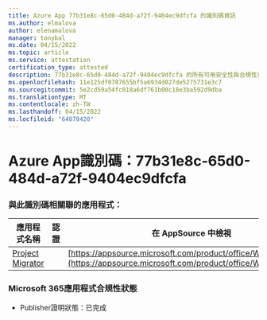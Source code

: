 ```yaml
---
title: Azure App 77b31e8c-65d0-484d-a72f-9404ec9dfcfa 的識別碼資訊
ms.author: elmalova
author: elenamalova
manager: tonybal
ms.date: 04/15/2022
ms.topic: article
ms.service: attestation
certification_type: attested
description: 77b31e8c-65d0-484d-a72f-9404ec9dfcfa 的所有可用安全性與合規性資訊。
ms.openlocfilehash: 11e125df0787655bf5a6934d027de5275731e3c7
ms.sourcegitcommit: 5e2cd59a54fc018a6df761b00c18e3ba592d9dba
ms.translationtype: MT
ms.contentlocale: zh-TW
ms.lasthandoff: 04/15/2022
ms.locfileid: "64878420"
---
```

# <a name="azure-app-id-77b31e8c-65d0-484d-a72f-9404ec9dfcfa"></a>Azure App識別碼：77b31e8c-65d0-484d-a72f-9404ec9dfcfa


### <a name="apps-associated-with-this-id"></a>與此識別碼相關聯的應用程式：
| **應用程式名稱** | **認證** | **在 AppSource 中檢視** |
|--------------|---------------|-----------------------|
| [Project Migrator](../forward/WA200003160.md) |  | [https://appsource.microsoft.com/product/office/WA200003160](https://appsource.microsoft.com/product/office/WA200003160) |

### <a name="microsoft-365-app-compliance-status"></a>Microsoft 365應用程式合規性狀態
- Publisher證明狀態：已完成
